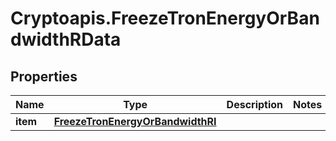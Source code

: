 # Cryptoapis.FreezeTronEnergyOrBandwidthRData

## Properties

Name | Type | Description | Notes
------------ | ------------- | ------------- | -------------
**item** | [**FreezeTronEnergyOrBandwidthRI**](FreezeTronEnergyOrBandwidthRI.md) |  | 


